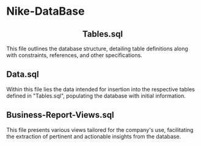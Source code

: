 # Nike-DataBase

<h2 align="center">Tables.sql</h2>
<p>This file outlines the database structure, detailing table definitions along with constraints, references, and other specifications.</p>

<h2>Data.sql</h2>
<p>Within this file lies the data intended for insertion into the respective tables defined in "Tables.sql", populating the database with initial information.</p>

<h2>Business-Report-Views.sql</h2>
<p>This file presents various views tailored for the company's use, facilitating the extraction of pertinent and actionable insights from the database.</p>
